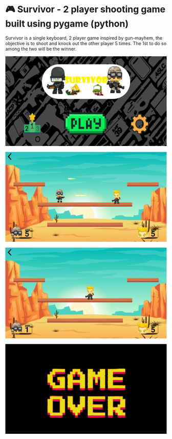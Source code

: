 # 🎮 Survivor -  2 player shooting game built using pygame (python) 

Survivor is a single keyboard, 2 player game inspired by gun-mayhem,
the objective is to shoot and knock out the other player 5 times.
The 1st to do so among the two will be the winner.

![Home Screen](github_images/home_pg.png)

![Gameplay](github_images/shoot_pg.png)

![Gameplay](github_images/win_guy_pg.png)

![Gameplay](github_images/game_over_pg.png)
